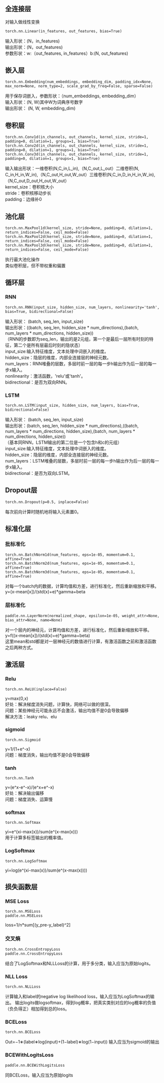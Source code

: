 # 
## 全连接层
对输入做线性变换
```
torch.nn.Linear(in_features, out_features, bias=True)
```
输入形状：(N，in_features)<br>
输出形状：(N，out_features)<br>
参数形状：w:（out_features, in_features）b:(N, out_features)<br>
## 嵌入层
```
torch.nn.Embedding(num_embeddings, embedding_dim, padding_idx=None, max_norm=None, norm_type=2, scale_grad_by_freq=False, sparse=False)
```
用于保存词嵌入，参数形状：（num_embeddings, embedding_dim）<br>
输入形状：(N, W)其中W为词典序号数字<br>
输出形状： (N, W, embedding_dim)<br>
## 卷积层
```
torch.nn.Conv1d(in_channels, out_channels, kernel_size, stride=1, padding=0, dilation=1, groups=1, bias=True)
torch.nn.Conv2d(in_channels, out_channels, kernel_size, stride=1, padding=0, dilation=1, groups=1, bias=True)
torch.nn.Conv3d(in_channels, out_channels, kernel_size, stride=1, padding=0, dilation=1, groups=1, bias=True)
```
输入输出形状：一维卷积(N,C_in,L_in),（N,C_out,L_out）二维卷积(N, C_in,H_in,W_in),（N,C_out,H_out,W_out）三维卷积(N,C_in,D_in,H_in,W_in),（N,C_out,D_out,H_out,W_out）<br>
kernel_size：卷积核大小<br>
stride：卷积核移动步长<br>
padding：边缘补0<br>
## 池化层
```
torch.nn.MaxPool1d(kernel_size, stride=None, padding=0, dilation=1, return_indices=False, ceil_mode=False)
torch.nn.MaxPool2d(kernel_size, stride=None, padding=0, dilation=1, return_indices=False, ceil_mode=False)
torch.nn.MaxPool3d(kernel_size, stride=None, padding=0, dilation=1, return_indices=False, ceil_mode=False)
```
执行最大池化操作<br>
类似卷积层，但不带权重和偏置<br>
## 循环层
### RNN
```
torch.nn.RNN(input_size, hidden_size, num_layers, nonlinearity='tanh', bias=True, bidirectional=False)
```
输入形状： (batch, seq_len, input_size)<br>
输出形状：((batch, seq_len, hidden_size * num_directions),(batch, num_layers * num_directions, hidden_size))<br>
（RNN的步数即为seq_len，输出的是2元组，第一个是最后一层所有时刻的特征，第二个是所有层最后时刻的隐状态）<br>
input_size:输入特征维度，文本处理中词嵌入的维度。<br>
hidden_size：隐层的维度，内部全连接层的神经元数。<br>
num_layers：RNN堆叠的层数，多层时前一层的每一步h输出作为后一层的每一步x输入。<br>
nonlinearity：激活函数，'relu'或'tanh'。<br>
bidirectional：是否为双向RNN。<br>
### LSTM
```
torch.nn.LSTM(input_size, hidden_size, num_layers, bias=True, bidirectional=False)
```
输入形状： (batch, seq_len, input_size)<br>
输出形状：(batch, seq_len, hidden_size * num_directions),((batch, num_layers * num_directions, hidden_size),(batch, num_layers * num_directions, hidden_size))<br>
（基本同RNN，LSTM输出的第二位是一个包含h和c的元组）<br>
input_size:输入特征维度，文本处理中词嵌入的维度。<br>
hidden_size：隐层的维度，内部全连接层的神经元数。<br>
num_layers：LSTM堆叠的层数，多层时前一层的每一步h输出作为后一层的每一步x输入。<br>
bidirectional：是否为双向LSTM。<br>
## Dropout层
```
torch.nn.Dropout(p=0.5, inplace=False)
```
每次前向计算时随机地将输入元素置0。<br>
## 标准化层
### 批标准化
```
torch.nn.BatchNorm1d(num_features, eps=1e-05, momentum=0.1, affine=True)
torch.nn.BatchNorm2d(num_features, eps=1e-05, momentum=0.1, affine=True)
torch.nn.BatchNorm3d(num_features, eps=1e-05, momentum=0.1, affine=True)
```
对每一个batch内的数据，计算均值和方差，进行标准化，然后重新缩放和平移。<br>
y=(x-mean[x])/(std(x)+e)*gamma+beta<br>
### 层标准化
```
paddle.nn.LayerNorm(normalized_shape, epsilon=1e-05, weight_attr=None, bias_attr=None, name=None)
```
对一个层内的神经元，计算均值和方差，进行标准化，然后重新缩放和平移。<br>
y=f((x-mean[x])/(std(x)+e)*gamma+beta)<br>
这里mean和std都是对一层神经元的数值进行计算，有激活函数之前和激活函数之后两种方式。<br>
## 激活层
### Relu
```
torch.nn.ReLU(inplace=False)
```
y=max(0,x)<br>
好处：解决梯度消失问题，计算快，网络可以做的很深。<br>
问题：某些神经元可能永远不会激活，输出均值不是0会导致偏移<br>
解决方法：leaky relu、elu<br>
### sigmoid
```
torch.nn.Sigmoid
```
y=1/(1+e^-x)<br>
问题：梯度消失，输出均值不是0会导致偏移<br>
### tanh
```
torch.nn.Tanh
```
y=(e^x-e^-x)/(e^x+e^-x)<br>
好处：解决输出偏移<br>
问题：梯度消失、运算慢<br>
### softmax
```
torch.nn.Softmax
```
yi=e^(xi-max(x))/sum(e^(x-max(x)))<br>
用于计算多标签输出的概率值。<br>
### LogSoftmax
```
torch.nn.LogSoftmax
```
yi=log(e^(xi-max(x))/sum(e^(x-max(x))))<br>
## 损失函数层
### MSE Loss
```
torch.nn.MSELoss
paddle.nn.MSELoss
```
loss=1/n*sum[(y_pre-y_label)^2]
### 交叉熵
```
torch.nn.CrossEntropyLoss
paddle.nn.CrossEntropyLoss
```
结合了LogSoftmax和NLLLoss的计算，用于多分类，输入应当为原始logits。
### NLL Loss
```
torch.nn.NLLLoss
```
计算输入和label的negative log likelihood loss，输入应当为LogSoftmax的输出。
输出logits做logsoftmax，得到log概率，把真实类别对应的log概率的负值（负负得正）相加得到总的loss。
### BCELoss
```
torch.nn.BCELoss
```
Out=−1∗(label∗log(input)+(1−label)∗log(1−input))
输入应当为sigmoid的输出
### BCEWithLogitsLoss
```
paddle.nn.BCEWithLogitsLoss
```
同BCELoss，输入应当为原始logits
